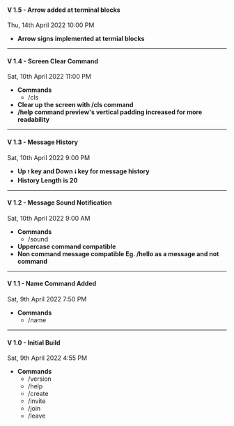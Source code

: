 #### V 1.5 - Arrow added at terminal blocks

Thu, 14th April 2022 10:00 PM

- **Arrow signs implemented at termial blocks**

---

#### V 1.4 - Screen Clear Command

Sat, 10th April 2022 11:00 PM

- **Commands**
  - /cls
- **Clear up the screen with /cls command**
- **/help command preview's vertical padding increased for more readability**

---

#### V 1.3 - Message History

Sat, 10th April 2022 9:00 PM

- **Up `🠕` key and Down `🠗` key for message history**
- **History Length is 20**

---

#### V 1.2 - Message Sound Notification

Sat, 10th April 2022 9:00 AM

- **Commands**
  - /sound
- **Uppercase command compatible**
- **Non command message compatible Eg. /hello as a message and not command**

---

#### V 1.1 - Name Command Added

Sat, 9th April 2022 7:50 PM

- **Commands**
  - /name

---

#### V 1.0 - Initial Build

Sat, 9th April 2022 4:55 PM

- **Commands**
  - /version
  - /help
  - /create
  - /invite
  - /join
  - /leave
